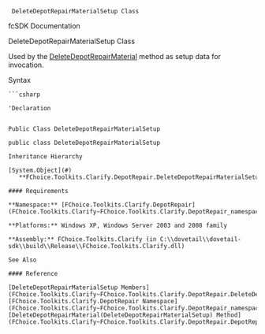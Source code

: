 ﻿     DeleteDepotRepairMaterialSetup Class                                                   

fcSDK Documentation

DeleteDepotRepairMaterialSetup Class

Used by the [DeleteDepotRepairMaterial](FChoice.Toolkits.Clarify~FChoice.Toolkits.Clarify.DepotRepair.DepotRepairToolkit~DeleteDepotRepairMaterial(DeleteDepotRepairMaterialSetup).md) method as setup data for invocation.

Syntax

```vbnet
```csharp

'Declaration
 

Public Class DeleteDepotRepairMaterialSetup 

public class DeleteDepotRepairMaterialSetup 

Inheritance Hierarchy

[System.Object](#)  
   **FChoice.Toolkits.Clarify.DepotRepair.DeleteDepotRepairMaterialSetup**  

#### Requirements

**Namespace:** [FChoice.Toolkits.Clarify.DepotRepair](FChoice.Toolkits.Clarify~FChoice.Toolkits.Clarify.DepotRepair_namespace.md)

**Platforms:** Windows XP, Windows Server 2003 and 2008 family

**Assembly:** FChoice.Toolkits.Clarify (in C:\\dovetail\\dovetail-sdk\\build\\Release\\FChoice.Toolkits.Clarify.dll)

See Also

#### Reference

[DeleteDepotRepairMaterialSetup Members](FChoice.Toolkits.Clarify~FChoice.Toolkits.Clarify.DepotRepair.DeleteDepotRepairMaterialSetup_members.md)  
[FChoice.Toolkits.Clarify.DepotRepair Namespace](FChoice.Toolkits.Clarify~FChoice.Toolkits.Clarify.DepotRepair_namespace.md)  
[DeleteDepotRepairMaterial(DeleteDepotRepairMaterialSetup) Method](FChoice.Toolkits.Clarify~FChoice.Toolkits.Clarify.DepotRepair.DepotRepairToolkit~DeleteDepotRepairMaterial(DeleteDepotRepairMaterialSetup).md)
